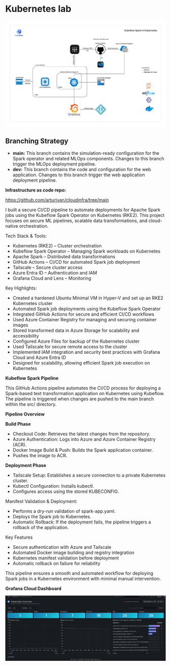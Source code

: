# Kubernetes lab

![Architecture](images/MLOps.png)

## Branching Strategy

- **main:** This branch contains the simulation-ready configuration for the Spark operator and related MLOps components. Changes to this branch trigger the MLOps deployment pipeline.
- **dev:** This branch contains the code and configuration for the web application. Changes to this branch trigger the web application deployment pipeline.

**Infrastructure as code repo:**

https://github.com/arturivan/cloudinfra/tree/main

I built a secure CI/CD pipeline to automate deployments for Apache Spark jobs using the Kubeflow Spark Operator on Kubernetes (RKE2). This project focuses on secure ML pipelines, scalable data transformations, and cloud-native orchestration.

Tech Stack & Tools:

- Kubernetes (RKE2) – Cluster orchestration
- Kubeflow Spark Operator – Managing Spark workloads on Kubernetes
- Apache Spark – Distributed data transformations
- GitHub Actions – CI/CD for automated Spark job deployment
- Tailscale – Secure cluster access
- Azure Entra ID – Authentication and IAM
- Grafana Cloud and Lens – Monitoring

Key Highlights:

- Created a hardened Ubuntu Minimal VM in Hyper-V and set up an RKE2 Kubernetes cluster
- Automated Spark job deployments using the Kubeflow Spark Operator
- Integrated GitHub Actions for secure and efficient CI/CD workflows
- Used Azure Container Registry for managing and securing container images
- Stored transformed data in Azure Storage for scalability and accessibility
- Configured Azure Files for backup of the Kubernetes cluster
- Used Tailscale for secure remote access to the cluster
- Implemented IAM integration and security best practices with Grafana Cloud and Azure Entra ID
- Designed for scalability, allowing efficient Spark job execution on Kubernetes

**Kubeflow Spark Pipeline**

This GitHub Actions pipeline automates the CI/CD process for deploying a Spark-based text transformation application on Kubernetes using Kubeflow. The pipeline is triggered when changes are pushed to the main branch within the src/ directory.

**Pipeline Overview**

**Build Phase**

- Checkout Code: Retrieves the latest changes from the repository.
- Azure Authentication: Logs into Azure and Azure Container Registry (ACR).
- Docker Image Build & Push: Builds the Spark application container.
- Pushes the image to ACR.

**Deployment Phase**

- Tailscale Setup: Establishes a secure connection to a private Kubernetes cluster.
- Kubectl Configuration: Installs kubectl.
- Configures access using the stored KUBECONFIG.

Manifest Validation & Deployment:

- Performs a dry-run validation of spark-app.yaml.
- Deploys the Spark job to Kubernetes.
- Automatic Rollback: If the deployment fails, the pipeline triggers a rollback of the application.

Key Features

- Secure authentication with Azure and Tailscale
- Automated Docker image building and registry integration
- Kubernetes manifest validation before deployment
- Automatic rollback on failure for reliability

This pipeline ensures a smooth and automated workflow for deploying Spark jobs in a Kubernetes environment with minimal manual intervention.

**Grafana Cloud Dashboard**

![Grafana](images/scr193806.png)
